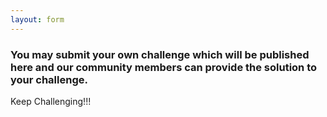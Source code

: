 ```yaml
---
layout: form
---
```


### [](#header-3)You may submit your own challenge which will be published here and our community members can provide the solution to your challenge.  

Keep Challenging!!! 

